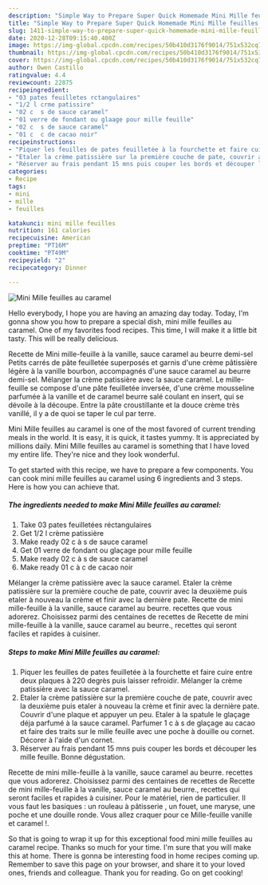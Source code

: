 ```yaml
---
description: "Simple Way to Prepare Super Quick Homemade Mini Mille feuilles au caramel"
title: "Simple Way to Prepare Super Quick Homemade Mini Mille feuilles au caramel"
slug: 1411-simple-way-to-prepare-super-quick-homemade-mini-mille-feuilles-au-caramel
date: 2020-12-28T09:15:40.400Z
image: https://img-global.cpcdn.com/recipes/50b410d3176f9014/751x532cq70/mini-mille-feuilles-au-caramel-photo-principale-de-la-recette.jpg
thumbnail: https://img-global.cpcdn.com/recipes/50b410d3176f9014/751x532cq70/mini-mille-feuilles-au-caramel-photo-principale-de-la-recette.jpg
cover: https://img-global.cpcdn.com/recipes/50b410d3176f9014/751x532cq70/mini-mille-feuilles-au-caramel-photo-principale-de-la-recette.jpg
author: Owen Castillo
ratingvalue: 4.4
reviewcount: 22875
recipeingredient:
- "03 pates feuilletes rctangulaires"
- "1/2 l crme patissire"
- "02 c  s de sauce caramel"
- "01 verre de fondant ou glaage pour mille feuille"
- "02 c  s de sauce caramel"
- "01 c  c de cacao noir"
recipeinstructions:
- "Piquer les feuilles de pates feuilletée à la fourchette et faire cuire entre deux plaques à 220 degrès puis laisser refroidir. Mélanger la crème patissière avec la sauce caramel."
- "Etaler la crème patissière sur la première couche de pate, couvrir avec la deuxième puis etaler à nouveau la crème et finir avec la dernière pate. Couvrir d&#39;une plaque et appuyer un peu. Etaler à la spatule le glaçage déja parfumé à la sauce caramel. Parfumer 1 c à s de glaçage au cacao et faire des traits sur le mille feuille avec une poche à douille ou cornet. Décorer à l&#39;aide d&#39;un cornet."
- "Réserver au frais pendant 15 mns puis couper les bords et découper les mille feuille. Bonne dégustation."
categories:
- Recipe
tags:
- mini
- mille
- feuilles

katakunci: mini mille feuilles 
nutrition: 161 calories
recipecuisine: American
preptime: "PT16M"
cooktime: "PT49M"
recipeyield: "2"
recipecategory: Dinner

---
```



![Mini Mille feuilles au caramel](https://img-global.cpcdn.com/recipes/50b410d3176f9014/751x532cq70/mini-mille-feuilles-au-caramel-photo-principale-de-la-recette.jpg)

Hello everybody, I hope you are having an amazing day today. Today, I'm gonna show you how to prepare a special dish, mini mille feuilles au caramel. One of my favorites food recipes. This time, I will make it a little bit tasty. This will be really delicious.

Recette de Mini mille-feuille à la vanille, sauce caramel au beurre demi-sel Petits carrés de pâte feuilletée superposés et garnis d&#39;une crème pâtissière légère à la vanille bourbon, accompagnés d&#39;une sauce caramel au beurre demi-sel. Mélanger la crème patissière avec la sauce caramel. Le mille-feuille se compose d&#39;une pâte feuilletée inversée, d&#39;une crème mousseline parfumée à la vanille et de caramel beurre salé coulant en insert, qui se dévoile à la découpe. Entre la pâte croustillante et la douce crème très vanillé, il y a de quoi se taper le cul par terre.

Mini Mille feuilles au caramel is one of the most favored of current trending meals in the world. It is easy, it is quick, it tastes yummy. It is appreciated by millions daily. Mini Mille feuilles au caramel is something that I have loved my entire life. They're nice and they look wonderful.


To get started with this recipe, we have to prepare a few components. You can cook mini mille feuilles au caramel using 6 ingredients and 3 steps. Here is how you can achieve that.

<!--inarticleads1-->

##### The ingredients needed to make Mini Mille feuilles au caramel:

1. Take 03 pates feuilletées réctangulaires
1. Get 1/2 l crème patissière
1. Make ready 02 c à s de sauce caramel
1. Get 01 verre de fondant ou glaçage pour mille feuille
1. Make ready 02 c à s de sauce caramel
1. Make ready 01 c à c de cacao noir


Mélanger la crème patissière avec la sauce caramel. Etaler la crème patissière sur la première couche de pate, couvrir avec la deuxième puis etaler à nouveau la crème et finir avec la dernière pate. Recette de mini mille-feuille à la vanille, sauce caramel au beurre. recettes que vous adorerez. Choisissez parmi des centaines de recettes de Recette de mini mille-feuille à la vanille, sauce caramel au beurre., recettes qui seront faciles et rapides à cuisiner. 

<!--inarticleads2-->

##### Steps to make Mini Mille feuilles au caramel:

1. Piquer les feuilles de pates feuilletée à la fourchette et faire cuire entre deux plaques à 220 degrès puis laisser refroidir. Mélanger la crème patissière avec la sauce caramel.
1. Etaler la crème patissière sur la première couche de pate, couvrir avec la deuxième puis etaler à nouveau la crème et finir avec la dernière pate. Couvrir d&#39;une plaque et appuyer un peu. Etaler à la spatule le glaçage déja parfumé à la sauce caramel. Parfumer 1 c à s de glaçage au cacao et faire des traits sur le mille feuille avec une poche à douille ou cornet. Décorer à l&#39;aide d&#39;un cornet.
1. Réserver au frais pendant 15 mns puis couper les bords et découper les mille feuille. Bonne dégustation.


Recette de mini mille-feuille à la vanille, sauce caramel au beurre. recettes que vous adorerez. Choisissez parmi des centaines de recettes de Recette de mini mille-feuille à la vanille, sauce caramel au beurre., recettes qui seront faciles et rapides à cuisiner. Pour le matériel, rien de particulier. Il vous faut les basiques : un rouleau à pâtisserie , un fouet, une maryse, une poche et une douille ronde. Vous allez craquer pour ce Mille-feuille vanille et caramel !. 

So that is going to wrap it up for this exceptional food mini mille feuilles au caramel recipe. Thanks so much for your time. I'm sure that you will make this at home. There is gonna be interesting food in home recipes coming up. Remember to save this page on your browser, and share it to your loved ones, friends and colleague. Thank you for reading. Go on get cooking!
